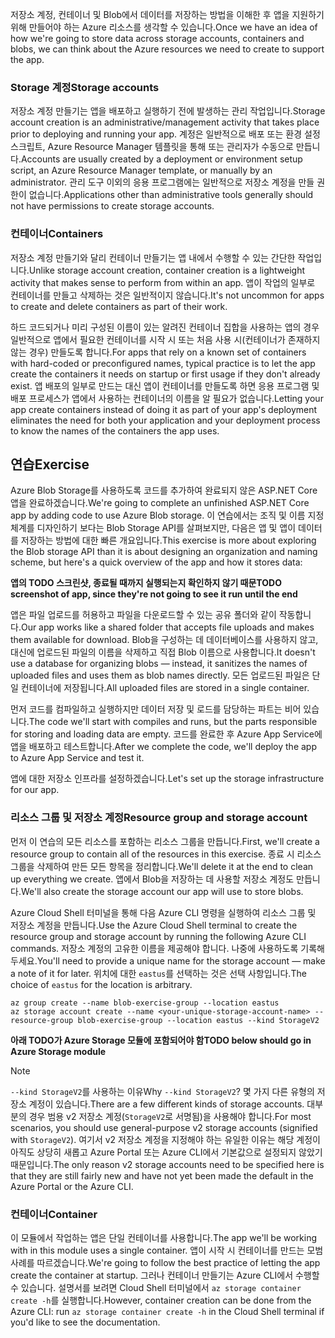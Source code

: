 <span data-ttu-id="b7abf-101">저장소 계정, 컨테이너 및 Blob에서 데이터를 저장하는 방법을 이해한 후 앱을 지원하기 위해 만들어야 하는 Azure 리소스를 생각할 수 있습니다.</span><span class="sxs-lookup"><span data-stu-id="b7abf-101">Once we have an idea of how we're going to store data across storage accounts, containers and blobs, we can think about the Azure resources we need to create to support the app.</span></span>

### <a name="storage-accounts"></a><span data-ttu-id="b7abf-102">Storage 계정</span><span class="sxs-lookup"><span data-stu-id="b7abf-102">Storage accounts</span></span>

<span data-ttu-id="b7abf-103">저장소 계정 만들기는 앱을 배포하고 실행하기 전에 발생하는 관리 작업입니다.</span><span class="sxs-lookup"><span data-stu-id="b7abf-103">Storage account creation is an administrative/management activity that takes place prior to deploying and running your app.</span></span> <span data-ttu-id="b7abf-104">계정은 일반적으로 배포 또는 환경 설정 스크립트, Azure Resource Manager 템플릿을 통해 또는 관리자가 수동으로 만듭니다.</span><span class="sxs-lookup"><span data-stu-id="b7abf-104">Accounts are usually created by a deployment or environment setup script, an Azure Resource Manager template, or manually by an administrator.</span></span> <span data-ttu-id="b7abf-105">관리 도구 이외의 응용 프로그램에는 일반적으로 저장소 계정을 만들 권한이 없습니다.</span><span class="sxs-lookup"><span data-stu-id="b7abf-105">Applications other than administrative tools generally should not have permissions to create storage accounts.</span></span>

### <a name="containers"></a><span data-ttu-id="b7abf-106">컨테이너</span><span class="sxs-lookup"><span data-stu-id="b7abf-106">Containers</span></span>

<span data-ttu-id="b7abf-107">저장소 계정 만들기와 달리 컨테이너 만들기는 앱 내에서 수행할 수 있는 간단한 작업입니다.</span><span class="sxs-lookup"><span data-stu-id="b7abf-107">Unlike storage account creation, container creation is a lightweight activity that makes sense to perform from within an app.</span></span> <span data-ttu-id="b7abf-108">앱이 작업의 일부로 컨테이너를 만들고 삭제하는 것은 일반적이지 않습니다.</span><span class="sxs-lookup"><span data-stu-id="b7abf-108">It's not uncommon for apps to create and delete containers as part of their work.</span></span>

<span data-ttu-id="b7abf-109">하드 코드되거나 미리 구성된 이름이 있는 알려진 컨테이너 집합을 사용하는 앱의 경우 일반적으로 앱에서 필요한 컨테이너를 시작 시 또는 처음 사용 시(컨테이너가 존재하지 않는 경우) 만들도록 합니다.</span><span class="sxs-lookup"><span data-stu-id="b7abf-109">For apps that rely on a known set of containers with hard-coded or preconfigured names, typical practice is to let the app create the containers it needs on startup or first usage if they don't already exist.</span></span> <span data-ttu-id="b7abf-110">앱 배포의 일부로 만드는 대신 앱이 컨테이너를 만들도록 하면 응용 프로그램 및 배포 프로세스가 앱에서 사용하는 컨테이너의 이름을 알 필요가 없습니다.</span><span class="sxs-lookup"><span data-stu-id="b7abf-110">Letting your app create containers instead of doing it as part of your app's deployment eliminates the need for both your application and your deployment process to know the names of the containers the app uses.</span></span>

## <a name="exercise"></a><span data-ttu-id="b7abf-111">연습</span><span class="sxs-lookup"><span data-stu-id="b7abf-111">Exercise</span></span>

<span data-ttu-id="b7abf-112">Azure Blob Storage를 사용하도록 코드를 추가하여 완료되지 않은 ASP.NET Core 앱을 완료하겠습니다.</span><span class="sxs-lookup"><span data-stu-id="b7abf-112">We're going to complete an unfinished ASP.NET Core app by adding code to use Azure Blob storage.</span></span> <span data-ttu-id="b7abf-113">이 연습에서는 조직 및 이름 지정 체계를 디자인하기 보다는 Blob Storage API를 살펴보지만, 다음은 앱 및 앱이 데이터를 저장하는 방법에 대한 빠른 개요입니다.</span><span class="sxs-lookup"><span data-stu-id="b7abf-113">This exercise is more about exploring the Blob storage API than it is about designing an organization and naming scheme, but here's a quick overview of the app and how it stores data:</span></span>

<span data-ttu-id="b7abf-114">**앱의 TODO 스크린샷, 종료될 때까지 실행되는지 확인하지 않기 때문**</span><span class="sxs-lookup"><span data-stu-id="b7abf-114">**TODO screenshot of app, since they're not going to see it run until the end**</span></span>

<span data-ttu-id="b7abf-115">앱은 파일 업로드를 허용하고 파일을 다운로드할 수 있는 공유 폴더와 같이 작동합니다.</span><span class="sxs-lookup"><span data-stu-id="b7abf-115">Our app works like a shared folder that accepts file uploads and makes them available for download.</span></span> <span data-ttu-id="b7abf-116">Blob을 구성하는 데 데이터베이스를 사용하지 않고, 대신에 업로드된 파일의 이름을 삭제하고 직접 Blob 이름으로 사용합니다.</span><span class="sxs-lookup"><span data-stu-id="b7abf-116">It doesn't use a database for organizing blobs &mdash; instead, it sanitizes the names of uploaded files and uses them as blob names directly.</span></span> <span data-ttu-id="b7abf-117">모든 업로드된 파일은 단일 컨테이너에 저장됩니다.</span><span class="sxs-lookup"><span data-stu-id="b7abf-117">All uploaded files are stored in a single container.</span></span>

<span data-ttu-id="b7abf-118">먼저 코드를 컴파일하고 실행하지만 데이터 저장 및 로드를 담당하는 파트는 비어 있습니다.</span><span class="sxs-lookup"><span data-stu-id="b7abf-118">The code we'll start with compiles and runs, but the parts responsible for storing and loading data are empty.</span></span> <span data-ttu-id="b7abf-119">코드를 완료한 후 Azure App Service에 앱을 배포하고 테스트합니다.</span><span class="sxs-lookup"><span data-stu-id="b7abf-119">After we complete the code, we'll deploy the app to Azure App Service and test it.</span></span>

<span data-ttu-id="b7abf-120">앱에 대한 저장소 인프라를 설정하겠습니다.</span><span class="sxs-lookup"><span data-stu-id="b7abf-120">Let's set up the storage infrastructure for our app.</span></span>

### <a name="resource-group-and-storage-account"></a><span data-ttu-id="b7abf-121">리소스 그룹 및 저장소 계정</span><span class="sxs-lookup"><span data-stu-id="b7abf-121">Resource group and storage account</span></span>
<span data-ttu-id="b7abf-122">먼저 이 연습의 모든 리소스를 포함하는 리소스 그룹을 만듭니다.</span><span class="sxs-lookup"><span data-stu-id="b7abf-122">First, we'll create a resource group to contain all of the resources in this exercise.</span></span> <span data-ttu-id="b7abf-123">종료 시 리소스 그룹을 삭제하여 만든 모든 항목을 정리합니다.</span><span class="sxs-lookup"><span data-stu-id="b7abf-123">We'll delete it at the end to clean up everything we create.</span></span> <span data-ttu-id="b7abf-124">앱에서 Blob을 저장하는 데 사용할 저장소 계정도 만듭니다.</span><span class="sxs-lookup"><span data-stu-id="b7abf-124">We'll also create the storage account our app will use to store blobs.</span></span>

<span data-ttu-id="b7abf-125">Azure Cloud Shell 터미널을 통해 다음 Azure CLI 명령을 실행하여 리소스 그룹 및 저장소 계정을 만듭니다.</span><span class="sxs-lookup"><span data-stu-id="b7abf-125">Use the Azure Cloud Shell terminal to create the resource group and storage account by running the following Azure CLI commands.</span></span> <span data-ttu-id="b7abf-126">저장소 계정의 고유한 이름을 제공해야 합니다. 나중에 사용하도록 기록해 두세요.</span><span class="sxs-lookup"><span data-stu-id="b7abf-126">You'll need to provide a unique name for the storage account &mdash; make a note of it for later.</span></span> <span data-ttu-id="b7abf-127">위치에 대한 `eastus`를 선택하는 것은 선택 사항입니다.</span><span class="sxs-lookup"><span data-stu-id="b7abf-127">The choice of `eastus` for the location is arbitrary.</span></span>

```console
az group create --name blob-exercise-group --location eastus
az storage account create --name <your-unique-storage-account-name> --resource-group blob-exercise-group --location eastus --kind StorageV2
```

<span data-ttu-id="b7abf-128">**아래 TODO가 Azure Storage 모듈에 포함되어야 함**</span><span class="sxs-lookup"><span data-stu-id="b7abf-128">**TODO below should go in Azure Storage module**</span></span>

> [!NOTE]
> <span data-ttu-id="b7abf-129">`--kind StorageV2`를 사용하는 이유</span><span class="sxs-lookup"><span data-stu-id="b7abf-129">Why `--kind StorageV2`?</span></span> <span data-ttu-id="b7abf-130">몇 가지 다른 유형의 저장소 계정이 있습니다.</span><span class="sxs-lookup"><span data-stu-id="b7abf-130">There are a few different kinds of storage accounts.</span></span> <span data-ttu-id="b7abf-131">대부분의 경우 범용 v2 저장소 계정(`StorageV2`로 서명됨)을 사용해야 합니다.</span><span class="sxs-lookup"><span data-stu-id="b7abf-131">For most scenarios, you should use general-purpose v2 storage accounts (signified with `StorageV2`).</span></span> <span data-ttu-id="b7abf-132">여기서 v2 저장소 계정을 지정해야 하는 유일한 이유는 해당 계정이 아직도 상당히 새롭고 Azure Portal 또는 Azure CLI에서 기본값으로 설정되지 않았기 때문입니다.</span><span class="sxs-lookup"><span data-stu-id="b7abf-132">The only reason v2 storage accounts need to be specified here is that they are still fairly new and have not yet been made the default in the Azure Portal or the Azure CLI.</span></span>

### <a name="container"></a><span data-ttu-id="b7abf-133">컨테이너</span><span class="sxs-lookup"><span data-stu-id="b7abf-133">Container</span></span>
<span data-ttu-id="b7abf-134">이 모듈에서 작업하는 앱은 단일 컨테이너를 사용합니다.</span><span class="sxs-lookup"><span data-stu-id="b7abf-134">The app we'll be working with in this module uses a single container.</span></span> <span data-ttu-id="b7abf-135">앱이 시작 시 컨테이너를 만드는 모범 사례를 따르겠습니다.</span><span class="sxs-lookup"><span data-stu-id="b7abf-135">We're going to follow the best practice of letting the app create the container at startup.</span></span> <span data-ttu-id="b7abf-136">그러나 컨테이너 만들기는 Azure CLI에서 수행할 수 있습니다. 설명서를 보려면 Cloud Shell 터미널에서 `az storage container create -h`를 실행합니다.</span><span class="sxs-lookup"><span data-stu-id="b7abf-136">However, container creation can be done from the Azure CLI: run `az storage container create -h` in the Cloud Shell terminal if you'd like to see the documentation.</span></span>